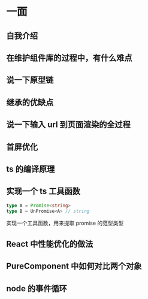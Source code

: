 # 一面

## 自我介绍

## 在维护组件库的过程中，有什么难点

## 说一下原型链

## 继承的优缺点

## 说一下输入 url 到页面渲染的全过程

## 首屏优化

## ts 的编译原理

## 实现一个 ts 工具函数

```typescript
type A = Promise<string>
type B = UnPromise<A> // string
```

实现一个工具函数，用来提取 promise 的范型类型

## React 中性能优化的做法

## PureComponent 中如何对比两个对象

## node 的事件循环

